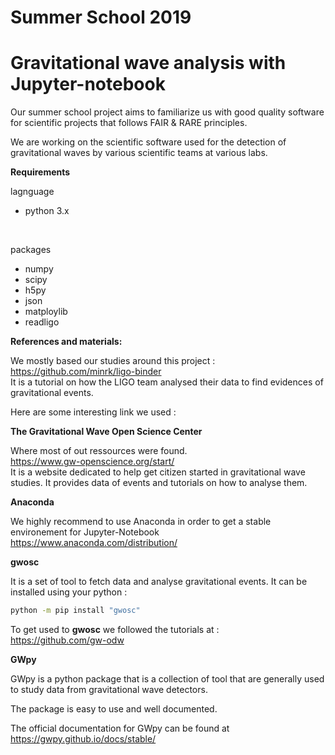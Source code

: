 # Summer School 2019
# Gravitational wave analysis with Jupyter-notebook 

Our summer school project aims to familiarize us with good quality software for scientific projects that follows FAIR & RARE principles. <br>

We are working on the scientific software used for the detection of gravitational waves by various scientific teams at various labs.<br>

**Requirements**

lagnguage <br>
- python 3.x 
<br>

packages <br>
- numpy<br>
- scipy<br>
- h5py<br>
- json<br>
- matploylib<br>
- readligo<br>

**References and materials:**

We mostly based our studies around this project : <br>
https://github.com/minrk/ligo-binder <br>
It is a tutorial on how the LIGO team analysed their data to find evidences of gravitational events.

Here are some interesting link we used :

**The Gravitational Wave Open Science Center**

Where most of out ressources were found.<br>
https://www.gw-openscience.org/start/<br>
It is a website dedicated to help get citizen started in gravitational wave studies.
It provides data of events and tutorials on how to analyse them.

**Anaconda** 

We highly recommend to use Anaconda in order to get a stable environement for Jupyter-Notebook  <br>
https://www.anaconda.com/distribution/

**gwosc**

It is a set of tool to fetch data and analyse gravitational events.
It can be installed using your python :

```sh
python -m pip install "gwosc"
```

To get used to **gwosc** we followed the tutorials at : <br>
https://github.com/gw-odw


**GWpy** <br>

GWpy is a python package that is a collection of tool that are generally used to study data from gravitational wave detectors. <br>

The package is easy to use and well documented.<br>

The official documentation for GWpy can be found at https://gwpy.github.io/docs/stable/
